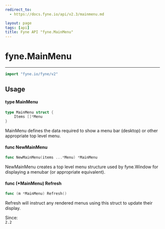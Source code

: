 ```yaml
---
redirect_to:
  - https://docs.fyne.io/api/v2.3/mainmenu.md

layout: page
tags: [api]
title: Fyne API "fyne.MainMenu"
---
```



# fyne.MainMenu
---
```go
import "fyne.io/fyne/v2"
```

## Usage

#### type MainMenu

```go
type MainMenu struct {
	Items []*Menu
}
```

MainMenu defines the data required to show a menu bar (desktop) or other appropriate top level menu.

#### func  NewMainMenu

```go
func NewMainMenu(items ...*Menu) *MainMenu
```
NewMainMenu creates a top level menu structure used by fyne.Window for displaying a menubar (or appropriate equivalent).

#### func (*MainMenu) Refresh

```go
func (m *MainMenu) Refresh()
```
Refresh will instruct any rendered menus using this struct to update their display.


<div class="since">Since: <code>
2.2</code></div>
